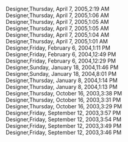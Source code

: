 ﻿Designer,Thursday, April 7, 2005,2:19 AM  Designer,Thursday, April 7, 2005,1:06 AM  Designer,Thursday, April 7, 2005,1:05 AM  Designer,Thursday, April 7, 2005,1:05 AM  Designer,Thursday, April 7, 2005,1:04 AM  Designer,Thursday, April 7, 2005,1:01 AM  Designer,Friday, February 6, 2004,1:11 PM  Designer,Friday, February 6, 2004,12:49 PM  Designer,Friday, February 6, 2004,12:29 PM  Designer,Sunday, January 18, 2004,11:46 PM  Designer,Sunday, January 18, 2004,8:01 PM  Designer,Thursday, January 8, 2004,1:14 PM  Designer,Thursday, January 8, 2004,1:13 PM  Designer,Thursday, October 16, 2003,3:38 PM  Designer,Thursday, October 16, 2003,3:31 PM  Designer,Thursday, October 16, 2003,3:29 PM  Designer,Friday, September 12, 2003,3:57 PM  Designer,Friday, September 12, 2003,3:54 PM  Designer,Friday, September 12, 2003,3:49 PM  Designer,Friday, September 12, 2003,3:46 PM